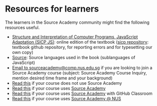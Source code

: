 # Resources for learners

The learners in the Source Academy community might find the following resources useful.

- [Structure and Interpretation of Computer Programs, JavaScript Adaptation (SICP JS)](https://source-academy.github.io/sicp/): online edition of the textbook ([sicp repository](https://github.com/source-academy/sicp): textbook github repository, for reporting errors and for typesetting our own copy)
- [Source](https://source-academy.github.io/source/): Source languages used in the book (sublanguages of JavaScript)
- [Email to sourceacademy@comp.nus.edu.sg](mailto:sourceacademy@comp.nus.edu.sg?subject=Source%20Academy%20Course%20Inquiry) if you are looking to join a Source Academy course (subject: Source Academy Course Inquiry, mention desired time frame and your background)
- [Read this](package/README.md) if your course does not use Source Academy
- [Read this](vanilla/README.md) if your course uses [Source Academy](https://source-academy.github.io/)
- [Read this](github/README.md) if your course uses [Source Academy](https://source-academy.github.io/) with GitHub Classroom
- [Read this](nus/README.md) if your course uses [Source Academy @ NUS](https://sourceacademy.nus.edu.sg/)
